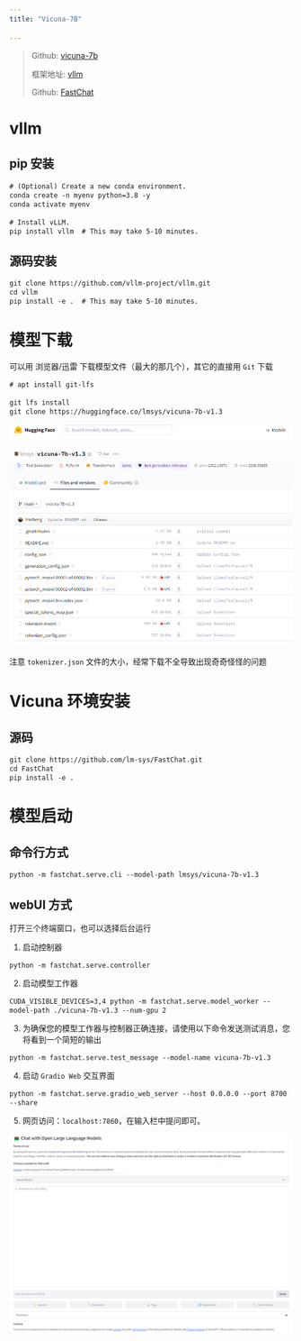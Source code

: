 ```yaml
---
title: "Vicuna-7B"

---
```


> Github: [vicuna-7b](https://huggingface.co/lmsys/vicuna-7b-v1.3)
> 
> 框架地址: [vllm](https://github.com/vllm-project/vllm)
> 
> Github: [FastChat](https://github.com/lm-sys/FastChat#vicuna-weights)

# vllm

## pip 安装

```shell
# (Optional) Create a new conda environment.
conda create -n myenv python=3.8 -y
conda activate myenv

# Install vLLM.
pip install vllm  # This may take 5-10 minutes.
```

## 源码安装

```shell
git clone https://github.com/vllm-project/vllm.git
cd vllm
pip install -e .  # This may take 5-10 minutes.
```

# 模型下载

可以用 浏览器/迅雷 下载模型文件（最大的那几个），其它的直接用 `Git` 下载

```shell
# apt install git-lfs

git lfs install
git clone https://huggingface.co/lmsys/vicuna-7b-v1.3
```

![](https://github.com/danielchan-25/Mind-Palace/blob/main/Services/Ai/img/vicuna-1.png)


注意 `tokenizer.json` 文件的大小，经常下载不全导致出现奇奇怪怪的问题

# Vicuna 环境安装
## 源码
```shell
git clone https://github.com/lm-sys/FastChat.git
cd FastChat
pip install -e .
```

# 模型启动
## 命令行方式
```shell
python -m fastchat.serve.cli --model-path lmsys/vicuna-7b-v1.3
```
## webUI 方式

打开三个终端窗口，也可以选择后台运行

1. 启动控制器
```shell
python -m fastchat.serve.controller
```

2. 启动模型工作器
```shell
CUDA_VISIBLE_DEVICES=3,4 python -m fastchat.serve.model_worker --model-path ./vicuna-7b-v1.3 --num-gpu 2
```

3. 为确保您的模型工作器与控制器正确连接，请使用以下命令发送测试消息，您将看到一个简短的输出
```shell
python -m fastchat.serve.test_message --model-name vicuna-7b-v1.3
```

4. 启动 `Gradio Web` 交互界面
```shell
python -m fastchat.serve.gradio_web_server --host 0.0.0.0 --port 8700 --share
```

5. 网页访问：`localhost:7860`，在输入栏中提问即可。

![](https://github.com/danielchan-25/Mind-Palace/blob/main/Services/Ai/img/vicuna-2.png)
